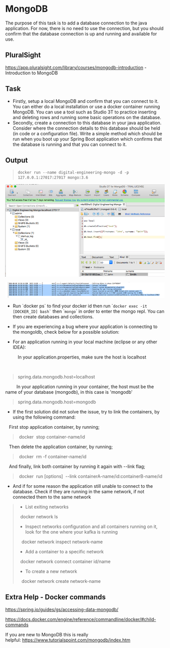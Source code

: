 # MongoDB

The purpose of this task is to add a database connection to the java application. For now, there is no need to use the connection, but you should confirm that the database connection is up and running and available for use. 

## PluralSight

<https://app.pluralsight.com/library/courses/mongodb-introduction> - Introduction to MongoDB

## Task

-   Firstly, setup a local MongoDB and confirm that you can connect to it. You can either do a local installation or use a docker container running MongoDB. You can use a tool such as Studio 3T to practice inserting and deleting rows and running some basic operations on the database.
-   Secondly, create a connection to this database in your java application. Consider where the connection details to this database should be held (in code or a configuration file). Write a simple method which should be run when you boot up your Spring Boot application which confirms that the database is running and that you can connect to it.

## Output

>     docker run --name digital-engineering-mongo -d -p 127.0.0.1:27017:27017 mongo:3.6

![](attachments/418775081/423985186.png?height=250)

![](attachments/418775081/423919691.png?height=250)

-   Run \`docker ps\` to find your docker id then run \``` docker exec -it [DOCKER_ID] bash` `` then \``mongo`\` in order to enter the mongo repl. You can then create databases and collections.

-   If you are experiencing a bug where your application is connecting to the mongoldb, check below for a possible solution:
-   For an application running in your local machine (eclipse or any other IDEA):

          In your application.properties, make sure the host is localhost

      
> spring.data.mongodb.host=localhost

         In your application running in your container, the host must be the name of your database (mongodb), in this case is 'mongodb'

> spring.data.mongodb.host=mongodb

-   If the first solution did not solve the issue, try to link the containers, by using the following command:

   First stop application container, by running;

>  docker  stop container-name/id

   Then delete the application container, by running;

>  docker  rm -f container-name/id

   And finally, link both container by running it again with --link flag;

>  docker  run \[options\]  --link containerA-name/id:containerB-name/id

-   And if for some reason the application still unable to connect to the database. Check if they are running in the same network, if not connected them to the same network

> -   List exiting networks
>
>   docker network ls
>
> -   Inspect networks configuration and all containers running on it, look for the one where your kafka is running
>
>    docker network inspect network-name
>
> -   Add a container to a specific network
>
>   docker network connect container id/name
>
> -   To create a new network
>
>    docker network create network-name

## Extra Help - Docker commands

<https://spring.io/guides/gs/accessing-data-mongodb/>

<https://docs.docker.com/engine/reference/commandline/docker/#child-commands>

If you are new to MongoDB this is really helpful: <https://www.tutorialspoint.com/mongodb/index.htm>



